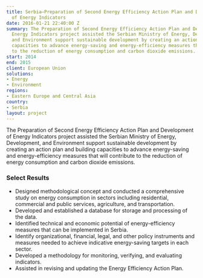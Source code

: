 ```yaml
---
title: Serbia—Preparation of Second Energy Efficiency Action Plan and Development
  of Energy Indicators
date: 2016-01-21 22:40:00 Z
summary: The Preparation of Second Energy Efficiency Action Plan and Development of
  Energy Indicators project assisted the Serbian Ministry of Energy, Development,
  and Environment support sustainable development by creating an action plan and building
  capacities to advance energy-saving and energy-efficiency measures that will contribute
  to the reduction of energy consumption and carbon dioxide emissions.
start: 2014
end: 2015
client: European Union
solutions:
- Energy
- Environment
regions:
- Eastern Europe and Central Asia
country:
- Serbia
layout: project
---
```


The Preparation of Second Energy Efficiency Action Plan and Development of Energy Indicators project assisted the Serbian Ministry of Energy, Development, and Environment support sustainable development by creating an action plan and building capacities to advance energy-saving and energy-efficiency measures that will contribute to the reduction of energy consumption and carbon dioxide emissions.

### Select Results                              

* Designed methodological concept and conducted a comprehensive study on energy consumption in sectors including residential, commercial and public services, agriculture, and transportation.
* Developed and established a database for storage and processing of the data.
* Identified technical and economic potential of energy-efficiency measures that can be implemented in Serbia.
* Identify organizational, financial, legal, and other policy instruments and measures needed to achieve indicative energy-saving targets in each sector.
* Developed a methodology for monitoring, verifying, and evaluating indicators.
* Assisted in revising and updating the Energy Efficiency Action Plan.